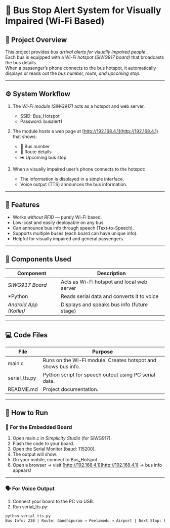 # 🚌 Bus Stop Alert System for Visually Impaired (Wi-Fi Based)

## 📘 Project Overview
This project provides *bus arrival alerts for visually impaired people* .  
Each bus is equipped with a *Wi-Fi hotspot (SiWG917 board)* that broadcasts the bus details.  
When a passenger’s phone connects to the bus hotspot, it automatically displays or reads out the *bus number, route, and upcoming stop*.

---

## ⚙️ System Workflow

1. The *Wi-Fi module (SiWG917)* acts as a hotspot and web server.  
   - SSID: Bus_Hotspot  
   - Password: busalert1

2. The module hosts a web page at [http://192.168.4.1](http://192.168.4.1) that shows:
   - 🚌 Bus number  
   - 📍 Route details  
   - ⏭️ Upcoming bus stop  

3. When a visually impaired user’s phone connects to the hotspot:
   - The information is displayed in a simple interface.  
   - Voice output (TTS) announces the bus information.

---

## 🧠 Features
- Works *without RFID* — purely Wi-Fi based.
- Low-cost and easily deployable on any bus.
- Can announce bus info through speech (Text-to-Speech).
- Supports multiple buses (each board can have unique info).
- Helpful for visually impaired and general passengers.

---

## 🧩 Components Used
| Component | Description |
|------------|-------------|
| *SiWG917 Board* | Acts as Wi-Fi hotspot and local web server |
| *Python  | Reads serial data and converts it to voice |
| *Android App (Kotlin)* | Displays and speaks bus info (future stage) |

---

## 💻 Code Files
| File | Purpose |
|------|----------|
| main.c | Runs on the Wi-Fi module. Creates hotspot and shows bus info. |
| serial_tts.py | Python script for speech output using PC serial data. |
| README.md | Project documentation. |

---

## 🚀 How to Run

### 🧠 For the Embedded Board
1. Open main.c in *Simplicity Studio* (for SiWG917).  
2. Flash the code to your board.  
3. Open the Serial Monitor (baud: 115200).  
4. The output will show:
5. On your mobile, connect to Bus_Hotspot.
6. Open a browser → visit [http://192.168.4.1](http://192.168.4.1) → bus info appears!

---

### 🗣️ For Voice Output 
1. Connect your board to the PC via USB.  
2. Run serial_tts.py:
```bash
python serial_tts.py
Bus Info: 23B | Route: Gandhipuram → Peelamedu → Airport | Next Stop: Peelamedu
